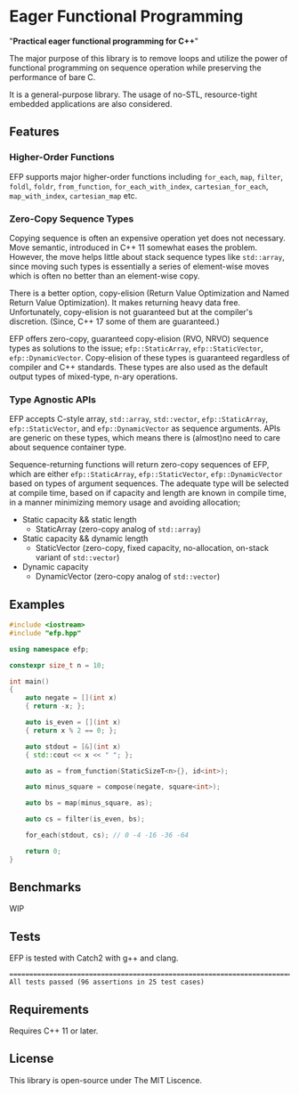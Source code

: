 # Eager Functional Programming

"**Practical eager functional programming for C++**" 

The major purpose of this library is to remove loops and utilize the power of functional programming on sequence operation while preserving the performance of bare C. 

It is a general-purpose library. The usage of no-STL, resource-tight embedded applications are also considered.

## Features
### Higher-Order Functions
EFP supports major higher-order functions including `for_each`, `map`, `filter`, `foldl`, `foldr`, `from_function`, `for_each_with_index`, `cartesian_for_each`, `map_with_index`, `cartesian_map` etc.

### Zero-Copy Sequence Types
Copying sequence is often an expensive operation yet does not necessary. Move semantic, introduced in C++ 11 somewhat eases the problem. However, the move helps little about stack sequence types like `std::array`, since moving such types is essentially a series of element-wise moves which is often no better than an element-wise copy.

There is a better option, copy-elision (Return Value Optimization and Named Return Value Optimization). It makes returning heavy data free. Unfortunately, copy-elision is not guaranteed but at the compiler's discretion. (Since, C++ 17 some of them are guaranteed.)

EFP offers zero-copy, guaranteed copy-elision (RVO, NRVO) sequence types as solutions to the issue; `efp::StaticArray`, `efp::StaticVector`, `efp::DynamicVector`. Copy-elision of these types is guaranteed regardless of compiler and C++ standards. These types are also used as the default output types of mixed-type, n-ary operations.

### Type Agnostic APIs
EFP accepts C-style array, `std::array`, `std::vector`, `efp::StaticArray`, `efp::StaticVector`, and `efp::DynamicVector` as sequence arguments. APIs are generic on these types, which means there is (almost)no need to care about sequence container type.  

Sequence-returning functions will return zero-copy sequences of EFP, which are either `efp::StaticArray`, `efp::StaticVector`, `efp::DynamicVector` based on types of argument sequences. The adequate type will be selected at compile time, based on if capacity and length are known in compile time, in a manner minimizing memory usage and avoiding allocation;
- Static capacity && static length
  - StaticArray (zero-copy analog of `std::array`)
- Static capacity && dynamic length
  - StaticVector (zero-copy, fixed capacity, no-allocation, on-stack variant of `std::vector`)
- Dynamic capacity
  - DynamicVector (zero-copy analog of `std::vector`)

## Examples
```cpp
#include <iostream>
#include "efp.hpp"

using namespace efp;

constexpr size_t n = 10;

int main()
{
    auto negate = [](int x)
    { return -x; };

    auto is_even = [](int x)
    { return x % 2 == 0; };

    auto stdout = [&](int x)
    { std::cout << x << " "; };

    auto as = from_function(StaticSizeT<n>{}, id<int>);

    auto minus_square = compose(negate, square<int>);

    auto bs = map(minus_square, as);

    auto cs = filter(is_even, bs);

    for_each(stdout, cs); // 0 -4 -16 -36 -64

    return 0;
}
```

## Benchmarks
WIP

## Tests
EFP is tested with Catch2 with g++ and clang.
```
===============================================================================
All tests passed (96 assertions in 25 test cases)
```

## Requirements

Requires C++ 11 or later.

## License

This library is open-source under The MIT Liscence.
